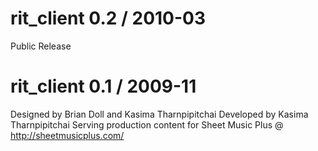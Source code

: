 rit_client 0.2 / 2010-03
========================
 Public Release

rit_client 0.1 / 2009-11
========================
 Designed by Brian Doll and Kasima Tharnpipitchai
 Developed by Kasima Tharnpipitchai
 Serving production content for Sheet Music Plus @ http://sheetmusicplus.com/